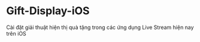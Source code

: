 # Gift-Display-iOS
Cài đặt giải thuật hiện thị quà tặng trong các ứng dụng Live Stream hiện nay trên iOS
